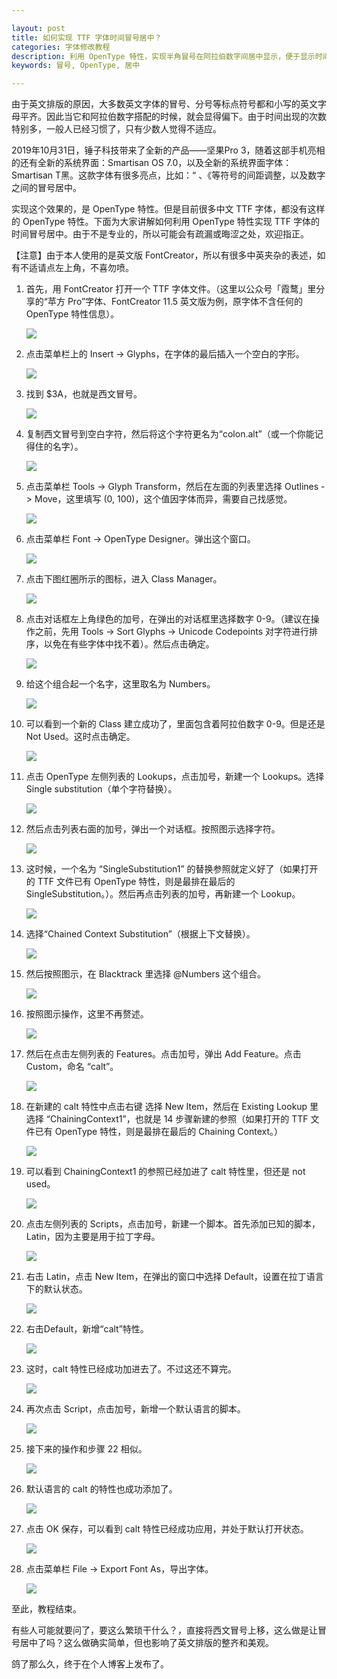 ```yaml
---

layout: post
title: 如何实现 TTF 字体时间冒号居中？
categories: 字体修改教程
description: 利用 OpenType 特性，实现半角冒号在阿拉伯数字间居中显示，便于显示时间。
keywords: 冒号, OpenType, 居中

---
```


由于英文排版的原因，大多数英文字体的冒号、分号等标点符号都和小写的英文字母平齐。因此当它和阿拉伯数字搭配的时候，就会显得偏下。由于时间出现的次数特别多，一般人已经习惯了，只有少数人觉得不适应。

 

2019年10月31日，锤子科技带来了全新的产品——坚果Pro 3，随着这部手机亮相的还有全新的系统界面：Smartisan OS 7.0，以及全新的系统界面字体：Smartisan T黑。这款字体有很多亮点，比如：“ 、《等符号的间距调整，以及数字之间的冒号居中。

 

实现这个效果的，是 OpenType 特性。但是目前很多中文 TTF 字体，都没有这样的 OpenType 特性。下面为大家讲解如何利用 OpenType 特性实现 TTF 字体的时间冒号居中。由于不是专业的，所以可能会有疏漏或晦涩之处，欢迎指正。

 

【注意】由于本人使用的是英文版 FontCreator，所以有很多中英夹杂的表述，如有不适请点左上角，不喜勿喷。

1. 首先，用 FontCreator 打开一个 TTF 字体文件。（这里以公众号「霞鹜」里分享的“苹方 Pro”字体、FontCreator 11.5 英文版为例，原字体不含任何的 OpenType 特性信息）。

   ![](\images\posts\colon-between-digits\s01.png)

2. 点击菜单栏上的 Insert -> Glyphs，在字体的最后插入一个空白的字形。

   ![](\images\posts\colon-between-digits\s02.png)

3. 找到 $3A，也就是西文冒号。

   ![](\images\posts\colon-between-digits\s03.png)

4. 复制西文冒号到空白字符，然后将这个字符更名为“colon.alt”（或一个你能记得住的名字）。

   ![](\images\posts\colon-between-digits\s04.png)

5. 点击菜单栏 Tools -> Glyph Transform，然后在左面的列表里选择 Outlines -> Move，这里填写 (0, 100)，这个值因字体而异，需要自己找感觉。

   ![](\images\posts\colon-between-digits\s05.png)

6. 点击菜单栏 Font -> OpenType Designer。弹出这个窗口。

   ![](\images\posts\colon-between-digits\s06.png)

7. 点击下图红圈所示的图标，进入 Class Manager。

   ![](\images\posts\colon-between-digits\s07.png)

8. 点击对话框左上角绿色的加号，在弹出的对话框里选择数字 0-9。（建议在操作之前，先用 Tools -> Sort Glyphs -> Unicode Codepoints 对字符进行排序，以免在有些字体中找不着）。然后点击确定。

   ![](\images\posts\colon-between-digits\s08.png)

9. 给这个组合起一个名字，这里取名为 Numbers。

   ![](\images\posts\colon-between-digits\s09.png)

10. 可以看到一个新的 Class 建立成功了，里面包含着阿拉伯数字 0-9。但是还是 Not Used。这时点击确定。

    ![](\images\posts\colon-between-digits\s10.png)

11. 点击 OpenType 左侧列表的 Lookups，点击加号，新建一个 Lookups。选择 Single substitution（单个字符替换）。

    ![](\images\posts\colon-between-digits\s11.png)

12. 然后点击列表右面的加号，弹出一个对话框。按照图示选择字符。

    ![](\images\posts\colon-between-digits\s12.png)

13. 这时候，一个名为 “SingleSubstitution1” 的替换参照就定义好了（如果打开的 TTF 文件已有 OpenType 特性，则是最排在最后的 SingleSubstitution。）。然后再点击列表的加号，再新建一个 Lookup。

    ![](\images\posts\colon-between-digits\s13.png)

14. 选择“Chained Context Substitution”（根据上下文替换）。

    ![](\images\posts\colon-between-digits\s14.png)

15. 然后按照图示，在 Blacktrack 里选择 @Numbers 这个组合。

    ![](\images\posts\colon-between-digits\s15.png)

16. 按照图示操作，这里不再赘述。

    ![](\images\posts\colon-between-digits\s16.png)

17. 然后在点击左侧列表的 Features。点击加号，弹出 Add Feature。点击 Custom，命名 “calt”。

    ![](\images\posts\colon-between-digits\s17.png)

18. 在新建的 calt 特性中点击右键 选择 New Item，然后在 Existing Lookup 里选择 “ChainingContext1”，也就是 14 步骤新建的参照（如果打开的 TTF 文件已有 OpenType 特性，则是最排在最后的 Chaining Context。）

    ![](\images\posts\colon-between-digits\s18.png)

19. 可以看到 ChainingContext1 的参照已经加进了 calt 特性里，但还是 not used。

    ![](\images\posts\colon-between-digits\s19.png)

20. 点击左侧列表的 Scripts，点击加号，新建一个脚本。首先添加已知的脚本，Latin，因为主要是用于拉丁字母。

    ![](\images\posts\colon-between-digits\s20.png)

21. 右击 Latin，点击 New Item，在弹出的窗口中选择 Default，设置在拉丁语言下的默认状态。

    ![](\images\posts\colon-between-digits\s21.png)

22. 右击Default，新增“calt”特性。

    ![](\images\posts\colon-between-digits\s22.png)

23. 这时，calt 特性已经成功加进去了。不过这还不算完。

    ![](\images\posts\colon-between-digits\s23.png)

24. 再次点击 Script，点击加号，新增一个默认语言的脚本。

    ![](\images\posts\colon-between-digits\s24.png)

25. 接下来的操作和步骤 22 相似。

    ![](\images\posts\colon-between-digits\s25.png)

26. 默认语言的 calt 的特性也成功添加了。

    ![](\images\posts\colon-between-digits\s26.png)

27. 点击 OK 保存，可以看到 calt 特性已经成功应用，并处于默认打开状态。

    ![](\images\posts\colon-between-digits\s27.png)

28. 点击菜单栏 File -> Export Font As，导出字体。

    ![](\images\posts\colon-between-digits\s28.png)

至此，教程结束。

有些人可能就要问了，要这么繁琐干什么？，直接将西文冒号上移，这么做是让冒号居中了吗？这么做确实简单，但也影响了英文排版的整齐和美观。

鸽了那么久，终于在个人博客上发布了。